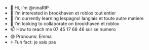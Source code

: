 - 👋 Hi, I’m @ninaRIP
- 👀 I’m interested in brookhaven et roblox tout entier
- 🌱 I’m currently learning lespagnol langlais et toute autre matiere
- 💞️ I’m looking to collaborate on brookhaven et roblox 
- 📫 How to reach me 07 45 17 68 46 sur se numero 
- 😄 Pronouns: Emma
- ⚡ Fun fact: je sais pas 

<!---
ninaRIP/ninaRIP is a ✨ special ✨ repository because its `README.md` (this file) appears on your GitHub profile.
You can click the Preview link to take a look at your changes.
--->
